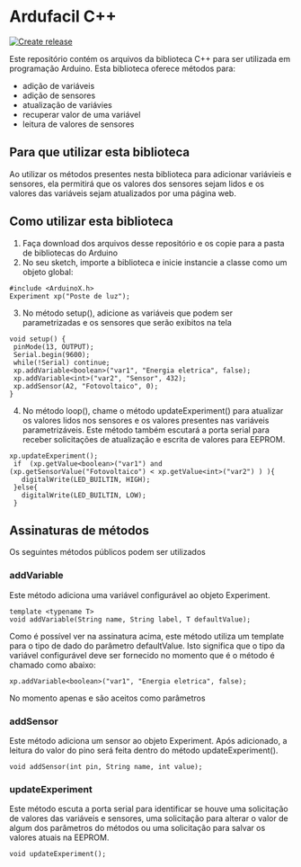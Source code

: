 # Ardufacil C++
[![Create release](https://github.com/talesprado/ardufacil-cpp/actions/workflows/main.yml/badge.svg)](https://github.com/talesprado/ardufacil-cpp/actions/workflows/main.yml)

Este repositório contém os arquivos da biblioteca C++ para ser utilizada em programação Arduino.
Esta biblioteca oferece métodos para:
- adição de variáveis
- adição de sensores
- atualização de variávies
- recuperar valor de uma variável
- leitura de valores de sensores

## Para que utilizar esta biblioteca
Ao utilizar os métodos presentes nesta biblioteca para adicionar variávieis e sensores, ela permitirá que os valores dos sensores sejam lidos e os valores das variáveis sejam atualizados por uma página web.

## Como utilizar esta biblioteca

1. Faça download dos arquivos desse repositório e os copie para a pasta de bibliotecas do Arduino
2. No seu sketch, importe a biblioteca e inicie instancie a classe como um objeto global:
 ```
 #include <ArduinoX.h>
 Experiment xp("Poste de luz");
 ```
 3. No método setup(), adicione as variáveis que podem ser parametrizadas e os sensores que serão exibitos na tela
 ```
 void setup() {
  pinMode(13, OUTPUT);
  Serial.begin(9600);
  while(!Serial) continue;
  xp.addVariable<boolean>("var1", "Energia eletrica", false);
  xp.addVariable<int>("var2", "Sensor", 432);
  xp.addSensor(A2, "Fotovoltaico", 0);  
}
 ```
 4. No método loop(), chame o método updateExperiment() para atualizar os valores lidos nos sensores e os valores presentes nas variáveis parametrizáveis. Este método 
 também escutará a porta serial para receber solicitações de atualização e escrita de valores para EEPROM.
 ```
 xp.updateExperiment();
  if  (xp.getValue<boolean>("var1") and (xp.getSensorValue("Fotovoltaico") < xp.getValue<int>("var2") ) ){
    digitalWrite(LED_BUILTIN, HIGH);
  }else{
    digitalWrite(LED_BUILTIN, LOW);
  }
 ```
 
 ## Assinaturas de métodos
 Os seguintes métodos públicos podem ser utilizados 
 
 ### addVariable
 Este método adiciona uma variável configurável ao objeto Experiment.
 ```
 template <typename T>
 void addVariable(String name, String label, T defaultValue);
 ```
 Como é possível ver na assinatura acima, este método utiliza um template para o tipo de dado do parâmetro defaultValue. 
 Isto significa que o tipo da variável configurável deve ser fornecido no momento que é o método é chamado como abaixo:
 ```
 xp.addVariable<boolean>("var1", "Energia eletrica", false);
 ```
 No momento apenas <int> e <boolean> são aceitos como parâmetros
 
 ### addSensor
 Este método adiciona um sensor ao objeto Experiment. Após adicionado, a leitura do valor do pino será feita dentro do método updateExperiment().
 ```
 void addSensor(int pin, String name, int value);
 ```
 
 ### updateExperiment
Este método escuta a porta serial para identificar se houve uma solicitação de valores das variáveis e sensores, uma solicitação para alterar o valor de algum dos 
 parâmetros do métodos ou uma solicitação para salvar os valores atuais na EEPROM.
 ```
 void updateExperiment();
 ```
